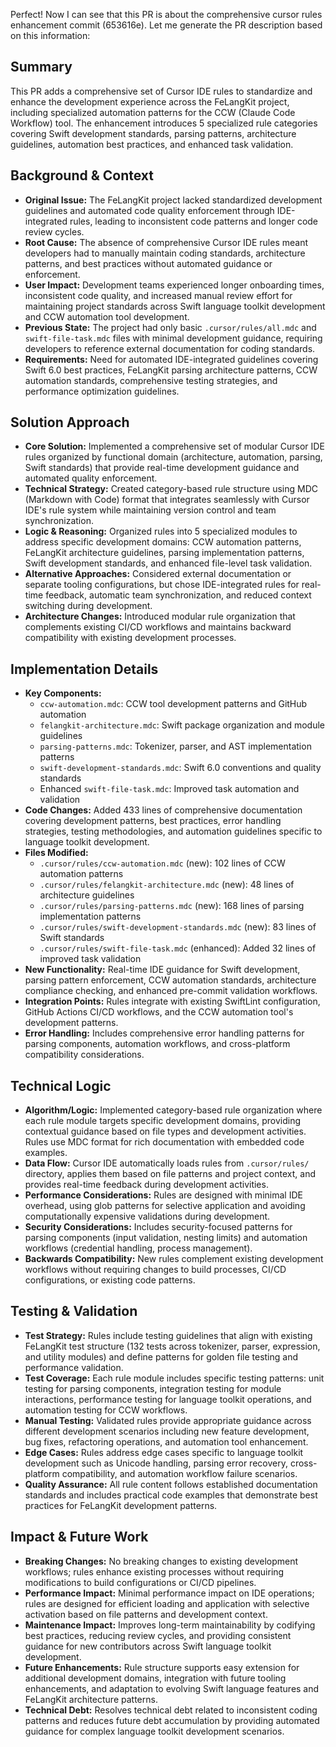 Perfect! Now I can see that this PR is about the comprehensive cursor rules enhancement commit (653616e). Let me generate the PR description based on this information:

## Summary
This PR adds a comprehensive set of Cursor IDE rules to standardize and enhance the development experience across the FeLangKit project, including specialized automation patterns for the CCW (Claude Code Workflow) tool. The enhancement introduces 5 specialized rule categories covering Swift development standards, parsing patterns, architecture guidelines, automation best practices, and enhanced task validation.

## Background & Context

- **Original Issue:** The FeLangKit project lacked standardized development guidelines and automated code quality enforcement through IDE-integrated rules, leading to inconsistent code patterns and longer code review cycles.
- **Root Cause:** The absence of comprehensive Cursor IDE rules meant developers had to manually maintain coding standards, architecture patterns, and best practices without automated guidance or enforcement.
- **User Impact:** Development teams experienced longer onboarding times, inconsistent code quality, and increased manual review effort for maintaining project standards across Swift language toolkit development and CCW automation tool development.
- **Previous State:** The project had only basic `.cursor/rules/all.mdc` and `swift-file-task.mdc` files with minimal development guidance, requiring developers to reference external documentation for coding standards.
- **Requirements:** Need for automated IDE-integrated guidelines covering Swift 6.0 best practices, FeLangKit parsing architecture patterns, CCW automation standards, comprehensive testing strategies, and performance optimization guidelines.

## Solution Approach

- **Core Solution:** Implemented a comprehensive set of modular Cursor IDE rules organized by functional domain (architecture, automation, parsing, Swift standards) that provide real-time development guidance and automated quality enforcement.
- **Technical Strategy:** Created category-based rule structure using MDC (Markdown with Code) format that integrates seamlessly with Cursor IDE's rule system while maintaining version control and team synchronization.
- **Logic & Reasoning:** Organized rules into 5 specialized modules to address specific development domains: CCW automation patterns, FeLangKit architecture guidelines, parsing implementation patterns, Swift development standards, and enhanced file-level task validation.
- **Alternative Approaches:** Considered external documentation or separate tooling configurations, but chose IDE-integrated rules for real-time feedback, automatic team synchronization, and reduced context switching during development.
- **Architecture Changes:** Introduced modular rule organization that complements existing CI/CD workflows and maintains backward compatibility with existing development processes.

## Implementation Details

- **Key Components:** 
  - `ccw-automation.mdc`: CCW tool development patterns and GitHub automation
  - `felangkit-architecture.mdc`: Swift package organization and module guidelines  
  - `parsing-patterns.mdc`: Tokenizer, parser, and AST implementation patterns
  - `swift-development-standards.mdc`: Swift 6.0 conventions and quality standards
  - Enhanced `swift-file-task.mdc`: Improved task automation and validation
- **Code Changes:** Added 433 lines of comprehensive documentation covering development patterns, best practices, error handling strategies, testing methodologies, and automation guidelines specific to language toolkit development.
- **Files Modified:**
  - `.cursor/rules/ccw-automation.mdc` (new): 102 lines of CCW automation patterns
  - `.cursor/rules/felangkit-architecture.mdc` (new): 48 lines of architecture guidelines
  - `.cursor/rules/parsing-patterns.mdc` (new): 168 lines of parsing implementation patterns
  - `.cursor/rules/swift-development-standards.mdc` (new): 83 lines of Swift standards
  - `.cursor/rules/swift-file-task.mdc` (enhanced): Added 32 lines of improved task validation
- **New Functionality:** Real-time IDE guidance for Swift development, parsing pattern enforcement, CCW automation standards, architecture compliance checking, and enhanced pre-commit validation workflows.
- **Integration Points:** Rules integrate with existing SwiftLint configuration, GitHub Actions CI/CD workflows, and the CCW automation tool's development patterns.
- **Error Handling:** Includes comprehensive error handling patterns for parsing components, automation workflows, and cross-platform compatibility considerations.

## Technical Logic

- **Algorithm/Logic:** Implemented category-based rule organization where each rule module targets specific development domains, providing contextual guidance based on file types and development activities. Rules use MDC format for rich documentation with embedded code examples.
- **Data Flow:** Cursor IDE automatically loads rules from `.cursor/rules/` directory, applies them based on file patterns and project context, and provides real-time feedback during development activities.
- **Performance Considerations:** Rules are designed with minimal IDE overhead, using glob patterns for selective application and avoiding computationally expensive validations during development.
- **Security Considerations:** Includes security-focused patterns for parsing components (input validation, nesting limits) and automation workflows (credential handling, process management).
- **Backwards Compatibility:** New rules complement existing development workflows without requiring changes to build processes, CI/CD configurations, or existing code patterns.

## Testing & Validation

- **Test Strategy:** Rules include testing guidelines that align with existing FeLangKit test structure (132 tests across tokenizer, parser, expression, and utility modules) and define patterns for golden file testing and performance validation.
- **Test Coverage:** Each rule module includes specific testing patterns: unit testing for parsing components, integration testing for module interactions, performance testing for language toolkit operations, and automation testing for CCW workflows.
- **Manual Testing:** Validated rules provide appropriate guidance across different development scenarios including new feature development, bug fixes, refactoring operations, and automation tool enhancement.
- **Edge Cases:** Rules address edge cases specific to language toolkit development such as Unicode handling, parsing error recovery, cross-platform compatibility, and automation workflow failure scenarios.
- **Quality Assurance:** All rule content follows established documentation standards and includes practical code examples that demonstrate best practices for FeLangKit development patterns.

## Impact & Future Work

- **Breaking Changes:** No breaking changes to existing development workflows; rules enhance existing processes without requiring modifications to build configurations or CI/CD pipelines.
- **Performance Impact:** Minimal performance impact on IDE operations; rules are designed for efficient loading and application with selective activation based on file patterns and development context.
- **Maintenance Impact:** Improves long-term maintainability by codifying best practices, reducing review cycles, and providing consistent guidance for new contributors across Swift language toolkit development.
- **Future Enhancements:** Rule structure supports easy extension for additional development domains, integration with future tooling enhancements, and adaptation to evolving Swift language features and FeLangKit architecture patterns.
- **Technical Debt:** Resolves technical debt related to inconsistent coding patterns and reduces future debt accumulation by providing automated guidance for complex language toolkit development scenarios.
